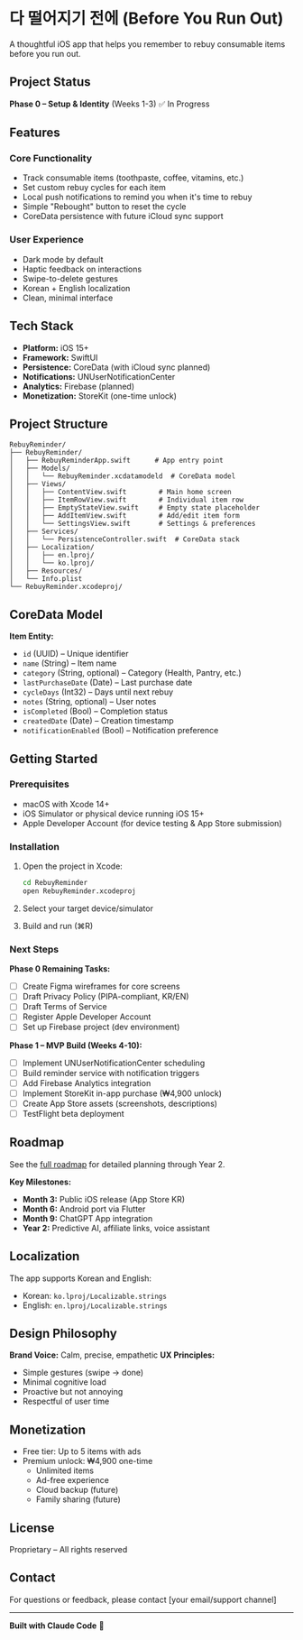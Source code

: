 # 다 떨어지기 전에 (Before You Run Out)

A thoughtful iOS app that helps you remember to rebuy consumable items before you run out.

## Project Status

**Phase 0 – Setup & Identity** (Weeks 1-3) ✅ In Progress

## Features

### Core Functionality
- Track consumable items (toothpaste, coffee, vitamins, etc.)
- Set custom rebuy cycles for each item
- Local push notifications to remind you when it's time to rebuy
- Simple "Rebought" button to reset the cycle
- CoreData persistence with future iCloud sync support

### User Experience
- Dark mode by default
- Haptic feedback on interactions
- Swipe-to-delete gestures
- Korean + English localization
- Clean, minimal interface

## Tech Stack

- **Platform:** iOS 15+
- **Framework:** SwiftUI
- **Persistence:** CoreData (with iCloud sync planned)
- **Notifications:** UNUserNotificationCenter
- **Analytics:** Firebase (planned)
- **Monetization:** StoreKit (one-time unlock)

## Project Structure

```
RebuyReminder/
├── RebuyReminder/
│   ├── RebuyReminderApp.swift      # App entry point
│   ├── Models/
│   │   └── RebuyReminder.xcdatamodeld  # CoreData model
│   ├── Views/
│   │   ├── ContentView.swift        # Main home screen
│   │   ├── ItemRowView.swift        # Individual item row
│   │   ├── EmptyStateView.swift     # Empty state placeholder
│   │   ├── AddItemView.swift        # Add/edit item form
│   │   └── SettingsView.swift       # Settings & preferences
│   ├── Services/
│   │   └── PersistenceController.swift  # CoreData stack
│   ├── Localization/
│   │   ├── en.lproj/
│   │   └── ko.lproj/
│   ├── Resources/
│   └── Info.plist
└── RebuyReminder.xcodeproj/
```

## CoreData Model

**Item Entity:**
- `id` (UUID) – Unique identifier
- `name` (String) – Item name
- `category` (String, optional) – Category (Health, Pantry, etc.)
- `lastPurchaseDate` (Date) – Last purchase date
- `cycleDays` (Int32) – Days until next rebuy
- `notes` (String, optional) – User notes
- `isCompleted` (Bool) – Completion status
- `createdDate` (Date) – Creation timestamp
- `notificationEnabled` (Bool) – Notification preference

## Getting Started

### Prerequisites
- macOS with Xcode 14+
- iOS Simulator or physical device running iOS 15+
- Apple Developer Account (for device testing & App Store submission)

### Installation

1. Open the project in Xcode:
   ```bash
   cd RebuyReminder
   open RebuyReminder.xcodeproj
   ```

2. Select your target device/simulator

3. Build and run (⌘R)

### Next Steps

**Phase 0 Remaining Tasks:**
- [ ] Create Figma wireframes for core screens
- [ ] Draft Privacy Policy (PIPA-compliant, KR/EN)
- [ ] Draft Terms of Service
- [ ] Register Apple Developer Account
- [ ] Set up Firebase project (dev environment)

**Phase 1 – MVP Build (Weeks 4-10):**
- [ ] Implement UNUserNotificationCenter scheduling
- [ ] Build reminder service with notification triggers
- [ ] Add Firebase Analytics integration
- [ ] Implement StoreKit in-app purchase (₩4,900 unlock)
- [ ] Create App Store assets (screenshots, descriptions)
- [ ] TestFlight beta deployment

## Roadmap

See the [full roadmap](ROADMAP.md) for detailed planning through Year 2.

**Key Milestones:**
- **Month 3:** Public iOS release (App Store KR)
- **Month 6:** Android port via Flutter
- **Month 9:** ChatGPT App integration
- **Year 2:** Predictive AI, affiliate links, voice assistant

## Localization

The app supports Korean and English:
- Korean: `ko.lproj/Localizable.strings`
- English: `en.lproj/Localizable.strings`

## Design Philosophy

**Brand Voice:** Calm, precise, empathetic
**UX Principles:**
- Simple gestures (swipe → done)
- Minimal cognitive load
- Proactive but not annoying
- Respectful of user time

## Monetization

- Free tier: Up to 5 items with ads
- Premium unlock: ₩4,900 one-time
  - Unlimited items
  - Ad-free experience
  - Cloud backup (future)
  - Family sharing (future)

## License

Proprietary – All rights reserved

## Contact

For questions or feedback, please contact [your email/support channel]

---

**Built with Claude Code** 🤖
